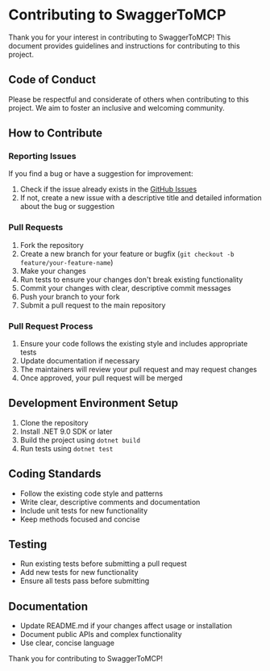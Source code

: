 # Contributing to SwaggerToMCP

Thank you for your interest in contributing to SwaggerToMCP! This document provides guidelines and instructions for contributing to this project.

## Code of Conduct

Please be respectful and considerate of others when contributing to this project. We aim to foster an inclusive and welcoming community.

## How to Contribute

### Reporting Issues

If you find a bug or have a suggestion for improvement:

1. Check if the issue already exists in the [GitHub Issues](https://github.com/grparry/SwaggerToMCP/issues)
2. If not, create a new issue with a descriptive title and detailed information about the bug or suggestion

### Pull Requests

1. Fork the repository
2. Create a new branch for your feature or bugfix (`git checkout -b feature/your-feature-name`)
3. Make your changes
4. Run tests to ensure your changes don't break existing functionality
5. Commit your changes with clear, descriptive commit messages
6. Push your branch to your fork
7. Submit a pull request to the main repository

### Pull Request Process

1. Ensure your code follows the existing style and includes appropriate tests
2. Update documentation if necessary
3. The maintainers will review your pull request and may request changes
4. Once approved, your pull request will be merged

## Development Environment Setup

1. Clone the repository
2. Install .NET 9.0 SDK or later
3. Build the project using `dotnet build`
4. Run tests using `dotnet test`

## Coding Standards

- Follow the existing code style and patterns
- Write clear, descriptive comments and documentation
- Include unit tests for new functionality
- Keep methods focused and concise

## Testing

- Run existing tests before submitting a pull request
- Add new tests for new functionality
- Ensure all tests pass before submitting

## Documentation

- Update README.md if your changes affect usage or installation
- Document public APIs and complex functionality
- Use clear, concise language

Thank you for contributing to SwaggerToMCP!
